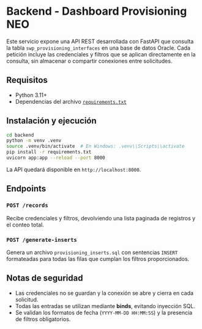 # Backend - Dashboard Provisioning NEO

Este servicio expone una API REST desarrollada con FastAPI que consulta la tabla `swp_provisioning_interfaces` en una base de datos Oracle. Cada petición incluye las credenciales y filtros que se aplican directamente en la consulta, sin almacenar o compartir conexiones entre solicitudes.

## Requisitos

- Python 3.11+
- Dependencias del archivo [`requirements.txt`](requirements.txt)

## Instalación y ejecución

```bash
cd backend
python -m venv .venv
source .venv/bin/activate  # En Windows: .venv\\Scripts\\activate
pip install -r requirements.txt
uvicorn app:app --reload --port 8000
```

La API quedará disponible en `http://localhost:8000`.

## Endpoints

### `POST /records`

Recibe credenciales y filtros, devolviendo una lista paginada de registros y el conteo total.

### `POST /generate-inserts`

Genera un archivo `provisioning_inserts.sql` con sentencias `INSERT` formateadas para todas las filas que cumplan los filtros proporcionados.

## Notas de seguridad

- Las credenciales no se guardan y la conexión se abre y cierra en cada solicitud.
- Todas las entradas se utilizan mediante **binds**, evitando inyección SQL.
- Se validan los formatos de fecha (`YYYY-MM-DD HH:MM:SS`) y la presencia de filtros obligatorios.
